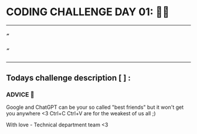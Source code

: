 # CODING CHALLENGE DAY 01: 🌙✨

---

##### ” 

##### “ 
---

##

## Todays challenge description [  ] :

### ADVICE 💖

Google and ChatGPT can be your so called "best friends" but it won't get you anywhere <3 Ctrl+C Ctrl+V are for the weakest of us all ;)

With love - Technical department team <3
